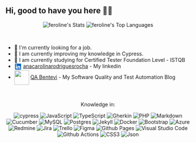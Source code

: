 ## Hi, good to have you here ✌🏽

<div align="center">

![feroline's Stats](https://github-readme-stats.vercel.app/api?username=feroline&theme=merko&show_icons=true&hide_border=true&count_private=true)
![feroline's Top Languages](https://github-readme-stats.vercel.app/api/top-langs/?username=feroline&theme=merko&show_icons=true&hide_border=true&layout=compact)

</div>
<br>

- 🔭 I'm currently looking for a job.
- 🌱 I am currently improving my knowledge in Cypress.
- 📗 I am currently studying for Certified Tester Foundation Level - ISTQB
- <img src="./assets/linkedin.svg" width="20" height="20" align="center"> [anacarolinarodriguesrocha](https://www.linkedin.com/in/anacarolinarodriguesrocha/) - My linkedin
- <img src="./assets/logo-qa-bentevi.ico" width="40" height="40" align="center"> [QA Bentevi](https://feroline.github.io/feroline.qa-bentevi/) - My Software Quality and Test Automation Blog

<br>

<div align="center">

Knowledge in:

![cypress](https://img.shields.io/badge/-cypress-%23E5E5E5?style=for-the-badge&logo=cypress&logoColor=058a5e)
![JavaScript](https://img.shields.io/badge/javascript-%23F7DF1E?style=for-the-badge&logo=javascript&logoColor=%23323330)
![TypeScript](https://img.shields.io/badge/typescript-%23007ACC?style=for-the-badge&logo=typescript&logoColor=white)
![Gherkin](https://img.shields.io/badge/gherkin-%2323D96C?style=for-the-badge&logo=gherkin&logoColor=black)
![PHP](https://img.shields.io/badge/php-%23777BB4?style=for-the-badge&logo=php&logoColor=white)
![Markdown](https://img.shields.io/badge/markdown-%23000000.svg?style=for-the-badge&logo=markdown&logoColor=white)
![Cucumber](https://img.shields.io/badge/-Cucumber-%23323330?style=for-the-badge&logo=cucumber&logoColor=23D96C)
![MySQL](https://img.shields.io/badge/mysql-4479A1?style=for-the-badge&logo=mysql&logoColor=white)
![Postgres](https://img.shields.io/badge/postgres-%23316192?style=for-the-badge&logo=postgresql&logoColor=white)
![Jekyll](https://img.shields.io/badge/jekyll-CC0000?style=for-the-badge&logo=jekyll&logoColor=white)
![Docker](https://img.shields.io/badge/docker-%230db7ed?style=for-the-badge&logo=docker&logoColor=white)
![Bootstrap](https://img.shields.io/badge/bootstrap-%23E5E5E5?style=for-the-badge&logo=bootstrap&logoColor=7952B3)
![Azure](https://img.shields.io/badge/azure-%230072C6?style=for-the-badge&logo=microsoftazure&logoColor=white)
![Redmine](https://img.shields.io/badge/redmine-%23E5E5E5?style=for-the-badge&logo=redmine&logoColor=B32024)
![Jira](https://img.shields.io/badge/jira-%230A0FFF?style=for-the-badge&logo=jira&logoColor=white)
![Trello](https://img.shields.io/badge/trello-%23E5E5E5?style=for-the-badge&logo=trello&logoColor=0052CC)
![Figma](https://img.shields.io/badge/figma-%23F24E1E?style=for-the-badge&logo=figma&logoColor=white)
![Github Pages](https://img.shields.io/badge/github%20pages-121013?style=for-the-badge&logo=github&logoColor=white)
![Visual Studio Code](https://img.shields.io/badge/Visual%20Studio%20Code-0078d7?style=for-the-badge&logo=visual-studio-code&logoColor=white)
![Github Actions](https://img.shields.io/badge/github%20actions-%23121013?style=for-the-badge&logo=githubactions&logoColor=white)
![CSS3](https://img.shields.io/badge/css3-%231572B6.svg?style=for-the-badge&logo=css3&logoColor=white)
![Json](https://img.shields.io/badge/json-%23000000.svg?style=for-the-badge&logo=json&logoColor=white)

</div>
